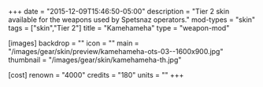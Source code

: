 +++
date = "2015-12-09T15:46:50-05:00"
description = "Tier 2 skin available for the weapons used by Spetsnaz operators."
mod-types = "skin"
tags = ["skin","Tier 2"]
title = "Kamehameha"
type = "weapon-mod"

[images]
  backdrop = ""
  icon = ""
  main = "/images/gear/skin/preview/kamehameha-ots-03--1600x900.jpg"
  thumbnail = "/images/gear/skin/kamehameha-th.jpg"

[cost]
  renown = "4000"
  credits = "180"
  units = ""
+++
